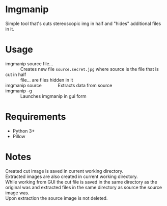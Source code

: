# Imgmanip

Simple tool that's cuts stereoscopic img in half and "hides" additional files in it.

# Usage

imgmanip source file...  
&nbsp;&nbsp;&nbsp;&nbsp;&nbsp;&nbsp;&nbsp;&nbsp;&nbsp;&nbsp;&nbsp;&nbsp;Creates new file `source.secret.jpg` where source is the file that is cut in half  
&nbsp;&nbsp;&nbsp;&nbsp;&nbsp;&nbsp;&nbsp;&nbsp;&nbsp;&nbsp;&nbsp;&nbsp;file... are files hidden in it  
imgmanip source
&nbsp;&nbsp;&nbsp;&nbsp;&nbsp;&nbsp;&nbsp;&nbsp;&nbsp;&nbsp;&nbsp;&nbsp;Extracts data from source  
imgmanip -g  
&nbsp;&nbsp;&nbsp;&nbsp;&nbsp;&nbsp;&nbsp;&nbsp;&nbsp;&nbsp;&nbsp;&nbsp;Launches imgmanip in gui form 

# Requirements

+ Python 3+
+ Pillow

# Notes

Created cut image is saved in current working directory.  
Extracted images are also created in current working directory.  
While working from GUI the cut file is saved in the same directory as the original was and extracted files in the same directory as source the source image was.  
Upon extraction the source image is not deleted.